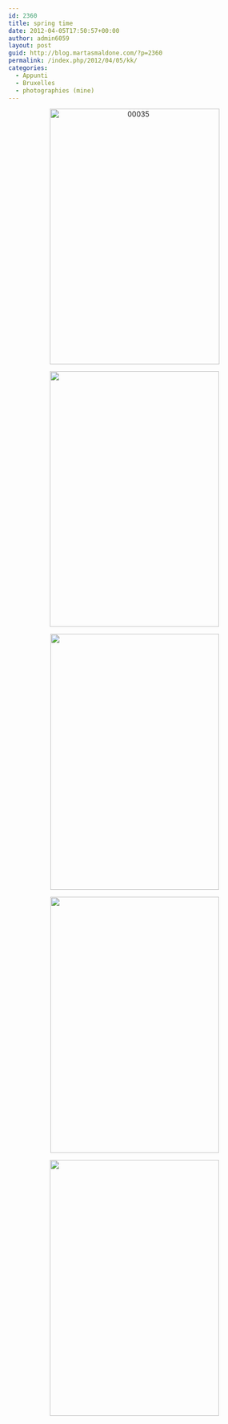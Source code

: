 ```yaml
---
id: 2360
title: spring time
date: 2012-04-05T17:50:57+00:00
author: admin6059
layout: post
guid: http://blog.martasmaldone.com/?p=2360
permalink: /index.php/2012/04/05/kk/
categories:
  - Appunti
  - Bruxelles
  - photographies (mine)
---
```

<p style="text-align: center;">
  <p style="text-align: center;">
    <img class="aligncenter wp-image-3565" src="http://blog.martasmaldone.eu/wp-content/uploads/2012/04/00035-1.jpg" alt="00035" width="339" height="509" srcset="http://blog.martasmaldone.eu/wp-content/uploads/2012/04/00035-1.jpg 378w, http://blog.martasmaldone.eu/wp-content/uploads/2012/04/00035-1-200x300.jpg 200w" sizes="(max-width: 339px) 100vw, 339px" />
  </p>
  
  <p style="text-align: center;">
    <img class="aligncenter wp-image-2368" title="00032" src="http://blog.martasmaldone.eu/wp-content/uploads/2012/04/000321.jpg" alt="" width="338" height="509" srcset="http://blog.martasmaldone.eu/wp-content/uploads/2012/04/000321.jpg 376w, http://blog.martasmaldone.eu/wp-content/uploads/2012/04/000321-199x300.jpg 199w" sizes="(max-width: 338px) 100vw, 338px" />
  </p>
  
  <p style="text-align: center;">
    <img class="aligncenter wp-image-2375" title="00037" src="http://blog.martasmaldone.eu/wp-content/uploads/2012/04/00037.jpg" alt="" width="337" height="510" srcset="http://blog.martasmaldone.eu/wp-content/uploads/2012/04/00037.jpg 374w, http://blog.martasmaldone.eu/wp-content/uploads/2012/04/00037-198x300.jpg 198w" sizes="(max-width: 337px) 100vw, 337px" />
  </p>
  
  <p style="text-align: center;">
    <img class="aligncenter wp-image-2376" title="00036" src="http://blog.martasmaldone.eu/wp-content/uploads/2012/04/00036.jpg" alt="" width="337" height="510" srcset="http://blog.martasmaldone.eu/wp-content/uploads/2012/04/00036.jpg 374w, http://blog.martasmaldone.eu/wp-content/uploads/2012/04/00036-198x300.jpg 198w" sizes="(max-width: 337px) 100vw, 337px" />
  </p>
  
  <p style="text-align: center;">
    <img class="aligncenter wp-image-2366" title="00033" src="http://blog.martasmaldone.eu/wp-content/uploads/2012/04/00033.jpg" alt="" width="338" height="510" srcset="http://blog.martasmaldone.eu/wp-content/uploads/2012/04/00033.jpg 375w, http://blog.martasmaldone.eu/wp-content/uploads/2012/04/00033-198x300.jpg 198w" sizes="(max-width: 338px) 100vw, 338px" />
  </p>
